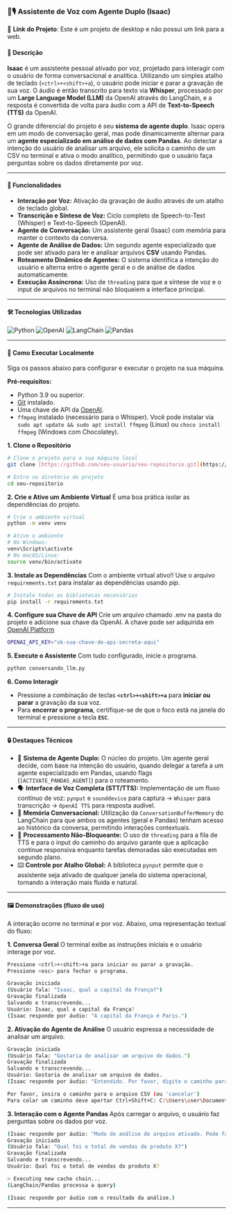 ####

### 🤖🎙️ Assistente de Voz com Agente Duplo (Isaac)

🔗 **Link do Projeto**: Este é um projeto de desktop e não possui um link para a web.

#### 📌 Descrição

**Isaac** é um assistente pessoal ativado por voz, projetado para interagir com o usuário de forma conversacional e analítica. Utilizando um simples atalho de teclado (`<ctrl>+<shift>+a`), o usuário pode iniciar e parar a gravação de sua voz. O áudio é então transcrito para texto via **Whisper**, processado por um **Large Language Model (LLM)** da OpenAI através do LangChain, e a resposta é convertida de volta para áudio com a API de **Text-to-Speech (TTS)** da OpenAI.

O grande diferencial do projeto é seu **sistema de agente duplo**. Isaac opera em um modo de conversação geral, mas pode dinamicamente alternar para um **agente especializado em análise de dados com Pandas**. Ao detectar a intenção do usuário de analisar um arquivo, ele solicita o caminho de um CSV no terminal e ativa o modo analítico, permitindo que o usuário faça perguntas sobre os dados diretamente por voz.

---

#### 🚀 Funcionalidades

- **Interação por Voz:** Ativação da gravação de áudio através de um atalho de teclado global.
- **Transcrição e Síntese de Voz:** Ciclo completo de Speech-to-Text (Whisper) e Text-to-Speech (OpenAI).
- **Agente de Conversação:** Um assistente geral (Isaac) com memória para manter o contexto da conversa.
- **Agente de Análise de Dados:** Um segundo agente especializado que pode ser ativado para ler e analisar arquivos **CSV** usando Pandas.
- **Roteamento Dinâmico de Agentes:** O sistema identifica a intenção do usuário e alterna entre o agente geral e o de análise de dados automaticamente.
- **Execução Assíncrona:** Uso de `threading` para que a síntese de voz e o input de arquivos no terminal não bloqueiem a interface principal.

---

#### 🛠️ Tecnologias Utilizadas

![Python](https://img.shields.io/badge/Python-3670A0?style=for-the-badge&logo=python&logoColor=ffdd54)
![OpenAI](https://img.shields.io/badge/OpenAI-412991?style=for-the-badge&logo=openai&logoColor=white)
![LangChain](https://img.shields.io/badge/LangChain-1A1A1A?style=for-the-badge&logo=langchain&logoColor=white)
![Pandas](https://img.shields.io/badge/Pandas-150458?style=for-the-badge&logo=pandas&logoColor=white)

---

#### 🚀 Como Executar Localmente

Siga os passos abaixo para configurar e executar o projeto na sua máquina.

**Pré-requisitos:**
* Python 3.9 ou superior.
* [Git](https://git-scm.com/) instalado.
* Uma chave de API da [OpenAI](https://platform.openai.com/api-keys).
* `ffmpeg` instalado (necessário para o Whisper). Você pode instalar via `sudo apt update && sudo apt install ffmpeg` (Linux) ou `choco install ffmpeg` (Windows com Chocolatey).

**1. Clone o Repositório**
```bash
# Clone o projeto para a sua máquina local
git clone [https://github.com/seu-usuario/seu-repositorio.git](https://github.com/seu-usuario/seu-repositorio.git)

# Entre no diretório do projeto
cd seu-repositorio
```

**2. Crie e Ative um Ambiente Virtual**
É uma boa prática isolar as dependências do projeto.
```bash
# Crie o ambiente virtual
python -m venv venv

# Ative o ambiente
# No Windows:
venv\Scripts\activate
# No macOS/Linux:
source venv/bin/activate
```

**3. Instale as Dependências**
Com o ambiente virtual ativo!!
Use o arquivo `requirements.txt` para instalar as dependências usando *pip*.
```bash
# Instale todas as bibliotecas necessárias
pip install -r requirements.txt
```

**4. Configure sua Chave de API**
Crie um arquivo chamado .env na pasta do projeto e adicione sua chave da OpenAI.
A chave pode ser adquirida em [OpenAI Platform](https://platform.openai.com/api-keys)
```bash
OPENAI_API_KEY="sk-sua-chave-de-api-secreta-aqui"
```

**5. Execute o Assistente**
Com tudo configurado, inicie o programa.
```bash
python conversando_llm.py
```

**6. Como Interagir**
-   Pressione a combinação de teclas **`<ctrl>+<shift>+a`** para **iniciar ou parar** a gravação da sua voz.
-   Para **encerrar o programa**, certifique-se de que o foco está na janela do terminal e pressione a tecla **`ESC`**.

---

#### 🔒 Destaques Técnicos
-   🧠 **Sistema de Agente Duplo:** O núcleo do projeto. Um agente geral decide, com base na intenção do usuário, quando delegar a tarefa a um agente especializado em Pandas, usando flags (`[ACTIVATE_PANDAS_AGENT]`) para o roteamento.
-   🗣️ **Interface de Voz Completa (STT/TTS):** Implementação de um fluxo contínuo de voz: `pynput` e `sounddevice` para captura -> `Whisper` para transcrição -> `OpenAI TTS` para resposta audível.
-   💾 **Memória Conversacional:** Utilização da `ConversationBufferMemory` do LangChain para que ambos os agentes (geral e Pandas) tenham acesso ao histórico da conversa, permitindo interações contextuais.
-   🔄 **Processamento Não-Bloqueante:** O uso de `threading` para a fila de TTS e para o input do caminho do arquivo garante que a aplicação continue responsiva enquanto tarefas demoradas são executadas em segundo plano.
-   ⌨️ **Controle por Atalho Global:** A biblioteca `pynput` permite que o assistente seja ativado de qualquer janela do sistema operacional, tornando a interação mais fluida e natural.

---

#### 🖼️ Demonstrações (fluxo de uso)
A interação ocorre no terminal e por voz. Abaixo, uma representação textual do fluxo:

**1. Conversa Geral** O terminal exibe as instruções iniciais e o usuário interage por voz.
```bash
Pressione <ctrl>+<shift>+a para iniciar ou parar a gravação.
Pressione <esc> para fechar o programa.

Gravação iniciada
(Usuário fala: "Isaac, qual a capital da França?")
Gravação finalizada
Salvando e transcrevendo...
Usuário: Isaac, qual a capital da França?
(Isaac responde por áudio: "A capital da França é Paris.")
```

**2. Ativação do Agente de Análise** O usuário expressa a necessidade de analisar um arquivo.
```bash
Gravação iniciada
(Usuário fala: "Gostaria de analisar um arquivo de dados.")
Gravação finalizada
Salvando e transcrevendo...
Usuário: Gostaria de analisar um arquivo de dados.
(Isaac responde por áudio: "Entendido. Por favor, digite o caminho para o arquivo CSV no terminal.")

Por favor, insira o caminho para o arquivo CSV (ou 'cancelar')
Para colar um caminho deve apertar Ctrl+Shift+C: C:\Users\user\Documents\vendas.csv
```

**3. Interação com o Agente Pandas** Após carregar o arquivo, o usuário faz perguntas sobre os dados por voz.
```bash
(Isaac responde por áudio: "Modo de análise de arquivo ativado. Pode fazer suas perguntas sobre os dados.")
Gravação iniciada
(Usuário fala: "Qual foi o total de vendas do produto X?")
Gravação finalizada
Salvando e transcrevendo...
Usuário: Qual foi o total de vendas do produto X?

> Executing new cache chain...
(LangChain/Pandas processa a query)

(Isaac responde por áudio com o resultado da análise.)
```

---
